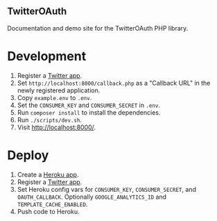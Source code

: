 ## TwitterOAuth

Documentation and demo site for the TwitterOAuth PHP library.

# Development

1. Register a [Twitter app](https://apps.twitter.com).
1. Set `http://localhost:8000/callback.php` as a "Callback URL" in the newly registered application.
1. Copy `example.env` to `.env`.
1. Set the `CONSUMER_KEY` and `CONSUMER_SECRET` in `.env`.
1. Run `composer install` to install the dependencies.
1. Run `./scripts/dev.sh`.
1. Visit [http://localhost:8000/](http://localhost:8000/).

# Deploy

1. Create a [Heroku app](https://www.heroku.com).
1. Register a [Twitter app](https://apps.twitter.com).
1. Set Heroku config vars for `CONSUMER_KEY`, `CONSUMER_SECRET`, and `OAUTH_CALLBACK`. Optionally `GOOGLE_ANALYTICS_ID` and `TEMPLATE_CACHE_ENABLED`.
1. Push code to Heroku.

